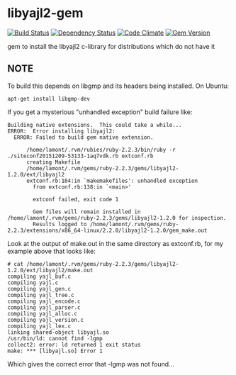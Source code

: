 libyajl2-gem
============

[![Build Status](https://travis-ci.org/chef/libyajl2-gem.svg?branch=master)](https://travis-ci.org/chef/libyajl2-gem)
[![Dependency Status](https://gemnasium.com/chef/libyajl2-gem.svg)](https://gemnasium.com/chef/libyajl2-gem)
[![Code Climate](https://codeclimate.com/github/chef/libyajl2-gem.png)](https://codeclimate.com/github/chef/libyajl2-gem)
[![Gem Version](https://badge.fury.io/rb/libyajl2.svg)](http://badge.fury.io/rb/libyajl2)

gem to install the libyajl2 c-library for distributions which do not have it

## NOTE

To build this depends on libgmp and its headers being installed.  On Ubuntu:

```
apt-get install libgmp-dev
```

If you get a mysterious "unhandled exception" build failure like:

```
Building native extensions.  This could take a while...
ERROR:  Error installing libyajl2:
  ERROR: Failed to build gem native extension.

      /home/lamont/.rvm/rubies/ruby-2.2.3/bin/ruby -r ./siteconf20151209-53133-1aq7vdk.rb extconf.rb
      creating Makefile
      /home/lamont/.rvm/gems/ruby-2.2.3/gems/libyajl2-1.2.0/ext/libyajl2
      extconf.rb:104:in `makemakefiles': unhandled exception
        from extconf.rb:138:in `<main>'

        extconf failed, exit code 1

        Gem files will remain installed in /home/lamont/.rvm/gems/ruby-2.2.3/gems/libyajl2-1.2.0 for inspection.
        Results logged to /home/lamont/.rvm/gems/ruby-2.2.3/extensions/x86_64-linux/2.2.0/libyajl2-1.2.0/gem_make.out
```

Look at the output of make.out in the same directory as extconf.rb, for my
example above that looks like:

```
# cat /home/lamont/.rvm/gems/ruby-2.2.3/gems/libyajl2-1.2.0/ext/libyajl2/make.out
compiling yajl_buf.c
compiling yajl.c
compiling yajl_gen.c
compiling yajl_tree.c
compiling yajl_encode.c
compiling yajl_parser.c
compiling yajl_alloc.c
compiling yajl_version.c
compiling yajl_lex.c
linking shared-object libyajl.so
/usr/bin/ld: cannot find -lgmp
collect2: error: ld returned 1 exit status
make: *** [libyajl.so] Error 1
```

Which gives the correct error that -lgmp was not found...

